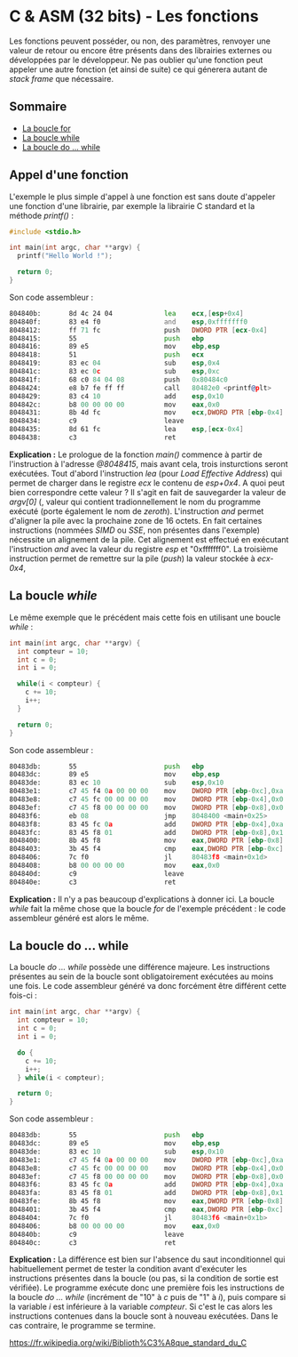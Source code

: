 # C & ASM (32 bits) - Les fonctions
Les fonctions peuvent posséder, ou non, des paramètres, renvoyer une valeur de retour ou encore être présents dans des librairies externes ou développées par le développeur. Ne pas oublier qu'une fonction peut appeler une autre fonction (et ainsi de suite) ce qui génerera autant de _stack frame_ que nécessaire.

## Sommaire
* [La boucle for](https://github.com/Sharpforce/Reverse-Engineering/blob/master/01.%20Ressources/08.%20C%20%26%20ASM%20(32%20bits)%20-%20Les%20boucles.md#la-boucle-for)
* [La boucle while](https://github.com/Sharpforce/Reverse-Engineering/blob/master/01.%20Ressources/08.%20C%20%26%20ASM%20(32%20bits)%20-%20Les%20boucles.md#la-boucle-while)
* [La boucle do ... while](https://github.com/Sharpforce/Reverse-Engineering/blob/master/01.%20Ressources/08.%20C%20%26%20ASM%20(32%20bits)%20-%20Les%20boucles.md#la-boucle-do--while)

## Appel d'une fonction
L'exemple le plus simple d'appel à une fonction est sans doute d'appeler une fonction d'une librairie, par exemple la librairie C standard et la méthode _printf()_ :
```c
#include <stdio.h>

int main(int argc, char **argv) {
  printf("Hello World !");

  return 0;
}
```

Son code assembleur :
```asm
804840b:       8d 4c 24 04             lea    ecx,[esp+0x4]
804840f:       83 e4 f0                and    esp,0xfffffff0
8048412:       ff 71 fc                push   DWORD PTR [ecx-0x4]
8048415:       55                      push   ebp
8048416:       89 e5                   mov    ebp,esp
8048418:       51                      push   ecx
8048419:       83 ec 04                sub    esp,0x4
804841c:       83 ec 0c                sub    esp,0xc
804841f:       68 c0 84 04 08          push   0x80484c0
8048424:       e8 b7 fe ff ff          call   80482e0 <printf@plt>
8048429:       83 c4 10                add    esp,0x10
804842c:       b8 00 00 00 00          mov    eax,0x0
8048431:       8b 4d fc                mov    ecx,DWORD PTR [ebp-0x4]
8048434:       c9                      leave
8048435:       8d 61 fc                lea    esp,[ecx-0x4]
8048438:       c3                      ret
```

**Explication :** Le prologue de la fonction _main()_ commence à partir de l'instruction à l'adresse _@8048415_, mais avant cela, trois insturctions seront exécutées. Tout d'abord l'instruction _lea_ (pour _Load Effective Address_) qui permet de charger dans le registre _ecx_ le contenu de _esp+0x4_. A quoi peut bien correspondre cette valeur ? Il s'agit en fait de sauvegarder la valeur de _argv[0]_ (, valeur qui contient tradionnellement le nom du programme exécuté (porte également le nom de _zeroth_). L'instruction _and_ permet d'aligner la pile avec la prochaine zone de 16 octets. En fait certaines instructions (nommées _SIMD_ ou _SSE_, non présentes dans l'exemple) nécessite un alignement de la pile. Cet alignement est effectué en exécutant l'instruction _and_ avec la valeur du registre _esp_ et "0xfffffff0". La troisième instruction permet de remettre sur la pile (_push_) la valeur stockée à _ecx-0x4_, 

## La boucle _while_
Le même exemple que le précédent mais cette fois en utilisant une boucle _while_ :
```c
int main(int argc, char **argv) {
  int compteur = 10;
  int c = 0;
  int i = 0;

  while(i < compteur) {
    c += 10;
    i++;
  }

  return 0;
}
```

Son code assembleur :
```asm
80483db:       55                      push   ebp
80483dc:       89 e5                   mov    ebp,esp
80483de:       83 ec 10                sub    esp,0x10
80483e1:       c7 45 f4 0a 00 00 00    mov    DWORD PTR [ebp-0xc],0xa
80483e8:       c7 45 fc 00 00 00 00    mov    DWORD PTR [ebp-0x4],0x0
80483ef:       c7 45 f8 00 00 00 00    mov    DWORD PTR [ebp-0x8],0x0
80483f6:       eb 08                   jmp    8048400 <main+0x25>
80483f8:       83 45 fc 0a             add    DWORD PTR [ebp-0x4],0xa
80483fc:       83 45 f8 01             add    DWORD PTR [ebp-0x8],0x1
8048400:       8b 45 f8                mov    eax,DWORD PTR [ebp-0x8]
8048403:       3b 45 f4                cmp    eax,DWORD PTR [ebp-0xc]
8048406:       7c f0                   jl     80483f8 <main+0x1d>
8048408:       b8 00 00 00 00          mov    eax,0x0
804840d:       c9                      leave
804840e:       c3                      ret
```

**Explication :** Il n'y a pas beaucoup d'explications à donner ici. La boucle _while_ fait la même chose que la boucle _for_ de l'exemple précédent : le code assembleur généré est alors le même.

## La boucle do ... while
La boucle _do ... while_ possède une différence majeure. Les instructions présentes au sein de la boucle sont obligatoirement exécutées au moins une fois. Le code assembleur généré va donc forcément être différent cette fois-ci :
```c
int main(int argc, char **argv) {
  int compteur = 10;
  int c = 0;
  int i = 0;

  do {
    c += 10;
    i++;
  } while(i < compteur);

  return 0;
}
```

Son code assembleur :
```asm
80483db:       55                      push   ebp
80483dc:       89 e5                   mov    ebp,esp
80483de:       83 ec 10                sub    esp,0x10
80483e1:       c7 45 f4 0a 00 00 00    mov    DWORD PTR [ebp-0xc],0xa
80483e8:       c7 45 fc 00 00 00 00    mov    DWORD PTR [ebp-0x4],0x0
80483ef:       c7 45 f8 00 00 00 00    mov    DWORD PTR [ebp-0x8],0x0
80483f6:       83 45 fc 0a             add    DWORD PTR [ebp-0x4],0xa
80483fa:       83 45 f8 01             add    DWORD PTR [ebp-0x8],0x1
80483fe:       8b 45 f8                mov    eax,DWORD PTR [ebp-0x8]
8048401:       3b 45 f4                cmp    eax,DWORD PTR [ebp-0xc]
8048404:       7c f0                   jl     80483f6 <main+0x1b>
8048406:       b8 00 00 00 00          mov    eax,0x0
804840b:       c9                      leave
804840c:       c3                      ret
```

**Explication :** La différence est bien sur l'absence du saut inconditionnel qui habituellement permet de tester la condition avant d'exécuter les instructions présentes dans la boucle (ou pas, si la condition de sortie est vérifiée). Le programme exécute donc une première fois les instructions de la boucle _do ... while_ (incrément de "10" à _c_ puis de "1" à _i_), puis compare si la variable _i_ est inférieure à la variable _compteur_. Si c'est le cas alors les instructions contenues dans la boucle sont à nouveau exécutées. Dans le cas contraire, le programme se termine.

https://fr.wikipedia.org/wiki/Biblioth%C3%A8que_standard_du_C